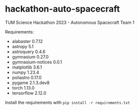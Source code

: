 # hackathon-auto-spacecraft
TUM Science Hackathon 2023 - Autonomous Spacecraft Team 1

Requirements:

* alabaster 0.7.12
* astropy 5.1
* astroquery 0.4.6
* gymnasium 0.27.0
* gymnasium-notices 0.0.1
* matplotlib 3.6.1
* numpy 1.23.4
* poliastro 0.17.0
* pygame 2.1.3.dev8
* torch 1.13.0
* tensorflow 2.12.0

Install the requirements with
`pip install -r requirements.txt`